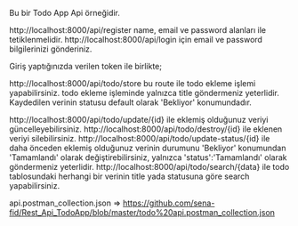 Bu bir Todo App Api örneğidir.

http://localhost:8000/api/register    name, email ve password alanları ile tetiklenmelidir.
http://localhost:8000/api/login    için email ve password bilgilerinizi gönderiniz.

Giriş yaptığınızda verilen token ile birlikte;

http://localhost:8000/api/todo/store  bu route ile todo ekleme işlemi yapabilirsiniz.
todo ekleme işleminde yalnızca title göndermeniz yeterlidir. Kaydedilen verinin statusu default olarak 'Bekliyor' konumundadır.

http://localhost:8000/api/todo/update/{id}  ile eklemiş olduğunuz veriyi güncelleyebilirsiniz.
http://localhost:8000/api/todo/destroy/{id}  ile eklenen veriyi silebilirsiniz.
http://localhost:8000/api/todo/update-status/{id}  ile daha önceden eklemiş olduğunuz verinin durumunu 'Bekliyor' konumundan 'Tamamlandı' olarak değiştirebilirsiniz, yalnızca 'status':'Tamamlandı' olarak göndermeniz yeterlidir.
http://localhost:8000/api/todo/search/{data}  ile todo tablosundaki herhangi bir verinin title yada statusuna göre search yapabilirsiniz.


api.postman_collection.json => https://github.com/sena-fid/Rest_Api_TodoApp/blob/master/todo%20api.postman_collection.json
